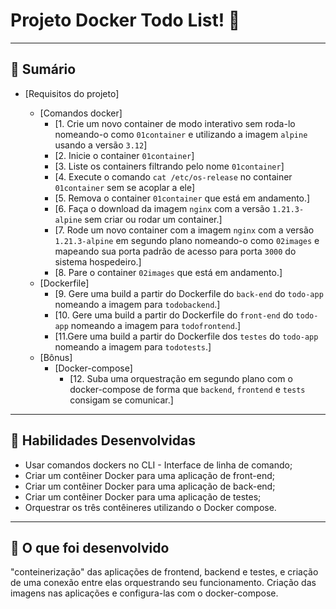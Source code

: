 # Projeto Docker Todo List! 🐳

---

## 🐋 Sumário

- [Requisitos do projeto]

  - [Comandos docker]
      - [1. Crie um novo container de modo interativo sem roda-lo nomeando-o como `01container` e utilizando a imagem `alpine` usando a versão `3.12`]
      - [2. Inicie o container `01container`]
      - [3. Liste os containers filtrando pelo nome `01container`]
      - [4. Execute o comando `cat /etc/os-release` no container `01container` sem se acoplar a ele]
      - [5. Remova o container `01container` que está em andamento.]
      - [6. Faça o download da imagem `nginx` com a versão `1.21.3-alpine` sem criar ou rodar um container.]
      - [7. Rode um novo container com a imagem  `nginx` com a versão `1.21.3-alpine` em segundo plano nomeando-o como `02images` e mapeando sua porta padrão de acesso para porta `3000` do sistema hospedeiro.]
      - [8. Pare o container `02images` que está em andamento.]
  - [Dockerfile]
      - [9. Gere uma build a partir do Dockerfile do `back-end` do `todo-app` nomeando a imagem para `todobackend`.]
      - [10. Gere uma build a partir do Dockerfile do `front-end` do `todo-app` nomeando a imagem para `todofrontend`.]
      - [11.Gere uma build a partir do Dockerfile dos `testes` do `todo-app` nomeando a imagem para `todotests`.]
  - [Bônus]
    - [Docker-compose]
      - [12. Suba uma orquestração em segundo plano com o docker-compose de forma que `backend`, `frontend` e `tests` consigam se comunicar.]

---

## 🐋 Habilidades Desenvolvidas

  * Usar comandos dockers no CLI - Interface de linha de comando;
  * Criar um contêiner Docker para uma aplicação de front-end;
  * Criar um contêiner Docker para uma aplicação de back-end;
  * Criar um contêiner Docker para uma aplicação de testes;
  * Orquestrar os três contêineres utilizando o Docker compose.

---

## 🐋 O que foi desenvolvido

"conteinerização" das aplicações de frontend, backend e testes, e criação de uma conexão entre elas orquestrando seu funcionamento.
 Criação das imagens nas aplicações e configura-las com o docker-compose.


